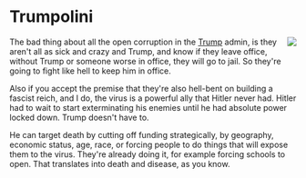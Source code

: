 # Trumpolini
<img src="http://scripting.com/images/2020/09/06/bidenHarris2020.png" border="0" align="right">The bad thing about all the open corruption in the <a href="https://www.google.com/search?q=trumpolini">Trump</a> admin, is they aren't all as sick and crazy and Trump, and know if they leave office, without Trump or someone worse in office, they will go to jail. So they're going to fight like hell to keep him in office.

Also if you accept the premise that they're also hell-bent on building a fascist reich, and I do, the virus is a powerful ally that Hitler never had. Hitler had to wait to start exterminating his enemies until he had absolute power locked down. Trump doesn't have to.

He can target death by cutting off funding strategically, by geography, economic status, age, race, or forcing people to do things that will expose them to the virus. They're already doing it, for example forcing schools to open. That translates into death and disease, as you know.

